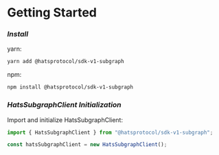 # Getting Started

### _Install_

yarn:

```bash
yarn add @hatsprotocol/sdk-v1-subgraph
```

npm:

```bash
npm install @hatsprotocol/sdk-v1-subgraph
```

### _HatsSubgraphClient Initialization_

Import and initialize HatsSubgraphClient:

```typescript
import { HatsSubgraphClient } from "@hatsprotocol/sdk-v1-subgraph";

const hatsSubgraphClient = new HatsSubgraphClient();
```
